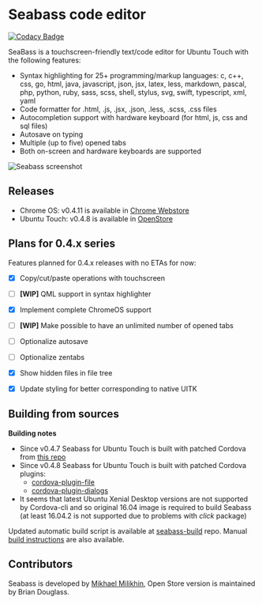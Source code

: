 # Seabass code editor
[![Codacy Badge](https://api.codacy.com/project/badge/Grade/d8bd815408704c07a8484b460384919e)](https://www.codacy.com/app/mikhael/seabass?utm_source=github.com&amp;utm_medium=referral&amp;utm_content=milikhin/seabass&amp;utm_campaign=Badge_Grade)

SeaBass is a touchscreen-friendly text/code editor for Ubuntu Touch with the following features:
* Syntax highlighting for 25+ programming/markup languages: c, c++, css, go, html, java, javascript, json, jsx, latex, less, markdown, pascal, php, python, ruby, sass, scss, shell, stylus, svg, swift, typescript, xml, yaml
* Code formatter for .html, .js, .jsx, .json, .less, .scss, .css files
* Autocompletion support with hardware keyboard (for html, js, css and sql files)
* Autosave on typing
* Multiple (up to five) opened tabs
* Both on-screen and hardware keyboards are supported

![Seabass screenshot](https://milikhin.github.io/seabass_0.png)

## Releases
* Chrome OS: v0.4.11 is available in [Chrome Webstore](https://chrome.google.com/webstore/detail/seabass-code-editor/nlcckpfoidnmoippfjhfhbdibilkfagm)
* Ubuntu Touch: v0.4.8 is available in [OpenStore](https://uappexplorer.com/app/seabass.mikhael)

## Plans for 0.4.x series

Features planned for 0.4.x releases with no ETAs for now:

- [x] Copy/cut/paste operations with touchscreen
- [ ] **[WIP]** QML support in syntax highlighter
- [x] Implement complete ChromeOS support
- [ ] **[WIP]** Make possible to have an unlimited number of opened tabs
- [ ] Optionalize autosave
- [ ] Optionalize zentabs
- [x] Show hidden files in file tree
- [x] Update styling for better corresponding to native UITK


## Building from sources

**Building notes**
* Since v0.4.7 Seabass for Ubuntu Touch is built with patched Cordova from [this repo](https://github.com/milikhin/cordova-ubuntu)
* Since v0.4.8 Seabass for Ubuntu Touch is built with patched Cordova plugins:  
   * [cordova-plugin-file](https://github.com/milikhin/cordova-plugin-file)
   * [cordova-plugin-dialogs](https://github.com/milikhin/cordova-plugin-dialogs)
* It seems that latest Ubuntu Xenial Desktop versions are not supported by Cordova-cli and so original 16.04 image is required to build Seabass (at least 16.04.2 is not supported due to problems with *click* package)

Updated automatic build script is available at [seabass-build](https://github.com/milikhin/seabass-build) repo.
Manual [build instructions](building.md) are also available.


## Contributors

Seabass is developed by [Mikhael Milikhin](https://milikhin.name), Open Store version is maintained by Brian Douglass. 
